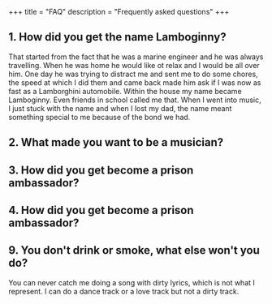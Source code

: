 +++
title = "FAQ"
description = "Frequently asked questions"
+++


## 1. How did you get the name Lamboginny?

That started from the fact that he was a marine engineer and he was always travelling.  When he was home he would like ot relax and I would be all over him. One day he was trying to distract me and sent me to do some chores, the speed at which I did them and came back made him ask if I was now as fast as a Lamborghini automobile. Within the house my name became Lamboginny.  Even friends in school called me that. When I went into music, I just stuck with the name and when I lost my dad, the name meant something special to me because of the bond we had.

## 2. What made you want to be a musician?




## 3. How did you get become a prison ambassador?

## 4. How did you get become a prison ambassador?


## 9. You don't drink or smoke, what else won't you do?

You can never catch me doing a song with dirty lyrics, which is not what I represent. I can do a dance track or a love track but not a dirty track.
